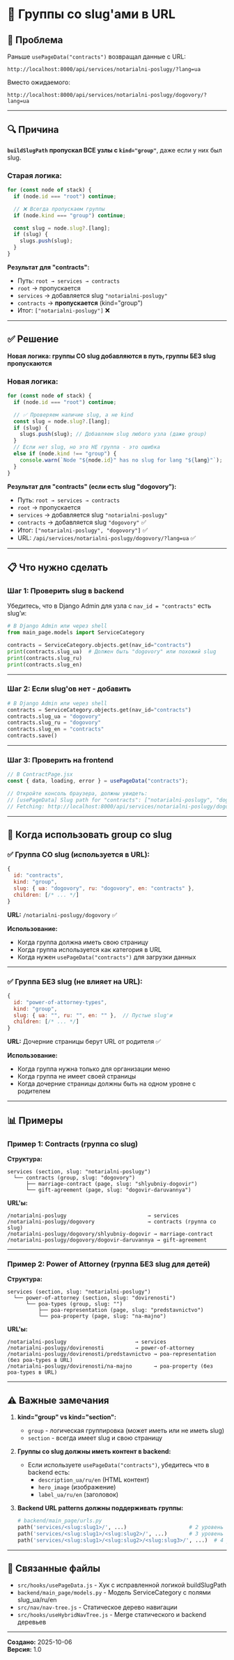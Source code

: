 # 🔧 Группы со slug'ами в URL

## 🐛 Проблема

Раньше `usePageData("contracts")` возвращал данные с URL:

```
http://localhost:8000/api/services/notarialni-poslugy/?lang=ua
```

Вместо ожидаемого:

```
http://localhost:8000/api/services/notarialni-poslugy/dogovory/?lang=ua
```

---

## 🔍 Причина

**`buildSlugPath` пропускал ВСЕ узлы с `kind="group"`**, даже если у них был slug.

### Старая логика:

```javascript
for (const node of stack) {
  if (node.id === "root") continue;

  // ❌ Всегда пропускаем группы
  if (node.kind === "group") continue;

  const slug = node.slug?.[lang];
  if (slug) {
    slugs.push(slug);
  }
}
```

**Результат для "contracts":**

- Путь: `root → services → contracts`
- `root` → пропускается
- `services` → добавляется slug `"notarialni-poslugy"`
- `contracts` → **пропускается** (kind="group")
- Итог: `["notarialni-poslugy"]` ❌

---

## ✅ Решение

**Новая логика: группы СО slug добавляются в путь, группы БЕЗ slug пропускаются**

### Новая логика:

```javascript
for (const node of stack) {
  if (node.id === "root") continue;

  // ✅ Проверяем наличие slug, а не kind
  const slug = node.slug?.[lang];
  if (slug) {
    slugs.push(slug); // Добавляем slug любого узла (даже group)
  }
  // Если нет slug, но это НЕ группа - это ошибка
  else if (node.kind !== "group") {
    console.warn(`Node "${node.id}" has no slug for lang "${lang}"`);
  }
}
```

**Результат для "contracts" (если есть slug "dogovory"):**

- Путь: `root → services → contracts`
- `root` → пропускается
- `services` → добавляется slug `"notarialni-poslugy"`
- `contracts` → добавляется slug `"dogovory"` ✅
- Итог: `["notarialni-poslugy", "dogovory"]` ✅
- URL: `/api/services/notarialni-poslugy/dogovory/?lang=ua` ✅

---

## 📋 Что нужно сделать

### **Шаг 1: Проверить slug в backend**

Убедитесь, что в Django Admin для узла с `nav_id = "contracts"` есть slug'и:

```python
# В Django Admin или через shell
from main_page.models import ServiceCategory

contracts = ServiceCategory.objects.get(nav_id="contracts")
print(contracts.slug_ua)  # Должен быть "dogovory" или похожий slug
print(contracts.slug_ru)
print(contracts.slug_en)
```

---

### **Шаг 2: Если slug'ов нет - добавить**

```python
# В Django Admin или через shell
contracts = ServiceCategory.objects.get(nav_id="contracts")
contracts.slug_ua = "dogovory"
contracts.slug_ru = "dogovory"
contracts.slug_en = "contracts"
contracts.save()
```

---

### **Шаг 3: Проверить на frontend**

```javascript
// В ContractPage.jsx
const { data, loading, error } = usePageData("contracts");

// Откройте консоль браузера, должны увидеть:
// [usePageData] Slug path for "contracts": ["notarialni-poslugy", "dogovory"]
// Fetching: http://localhost:8000/api/services/notarialni-poslugy/dogovory/?lang=ua
```

---

## 🎯 Когда использовать group со slug

### **✅ Группа СО slug (используется в URL):**

```javascript
{
  id: "contracts",
  kind: "group",
  slug: { ua: "dogovory", ru: "dogovory", en: "contracts" },
  children: [/* ... */]
}
```

**URL:** `/notarialni-poslugy/dogovory` ✅

**Использование:**

- Когда группа должна иметь свою страницу
- Когда группа используется как категория в URL
- Когда нужен `usePageData("contracts")` для загрузки данных

---

### **✅ Группа БЕЗ slug (не влияет на URL):**

```javascript
{
  id: "power-of-attorney-types",
  kind: "group",
  slug: { ua: "", ru: "", en: "" },  // Пустые slug'и
  children: [/* ... */]
}
```

**URL:** Дочерние страницы берут URL от родителя ✅

**Использование:**

- Когда группа нужна только для организации меню
- Когда группа не имеет своей страницы
- Когда дочерние страницы должны быть на одном уровне с родителем

---

## 📊 Примеры

### Пример 1: Contracts (группа со slug)

**Структура:**

```
services (section, slug: "notarialni-poslugy")
  └── contracts (group, slug: "dogovory")
      ├── marriage-contract (page, slug: "shlyubniy-dogovir")
      └── gift-agreement (page, slug: "dogovir-daruvannya")
```

**URL'ы:**

```
/notarialni-poslugy                          → services
/notarialni-poslugy/dogovory                 → contracts (группа со slug)
/notarialni-poslugy/dogovory/shlyubniy-dogovir → marriage-contract
/notarialni-poslugy/dogovory/dogovir-daruvannya → gift-agreement
```

---

### Пример 2: Power of Attorney (группа БЕЗ slug для детей)

**Структура:**

```
services (section, slug: "notarialni-poslugy")
  └── power-of-attorney (section, slug: "dovirenosti")
      └── poa-types (group, slug: "")
          ├── poa-representation (page, slug: "predstavnictvo")
          └── poa-property (page, slug: "na-majno")
```

**URL'ы:**

```
/notarialni-poslugy                      → services
/notarialni-poslugy/dovirenosti          → power-of-attorney
/notarialni-poslugy/dovirenosti/predstavnictvo → poa-representation (без poa-types в URL)
/notarialni-poslugy/dovirenosti/na-majno       → poa-property (без poa-types в URL)
```

---

## ⚠️ Важные замечания

1. **kind="group" vs kind="section":**
   - `group` - логическая группировка (может иметь или не иметь slug)
   - `section` - всегда имеет slug и свою страницу

2. **Группы со slug должны иметь контент в backend:**
   - Если используете `usePageData("contracts")`, убедитесь что в backend есть:
     - `description_ua/ru/en` (HTML контент)
     - `hero_image` (изображение)
     - `label_ua/ru/en` (заголовок)

3. **Backend URL patterns должны поддерживать группы:**
   ```python
   # backend/main_page/urls.py
   path('services/<slug:slug1>/', ...)                    # 2 уровень
   path('services/<slug:slug1>/<slug:slug2>/', ...)       # 3 уровень (может быть group!)
   path('services/<slug:slug1>/<slug:slug2>/<slug:slug3>/', ...)  # 4 уровень
   ```

---

## 🔗 Связанные файлы

- `src/hooks/usePageData.js` - Хук с исправленной логикой buildSlugPath
- `backend/main_page/models.py` - Модель ServiceCategory с полями slug_ua/ru/en
- `src/nav/nav-tree.js` - Статическое дерево навигации
- `src/hooks/useHybridNavTree.js` - Merge статического и backend деревьев

---

**Создано:** 2025-10-06  
**Версия:** 1.0

